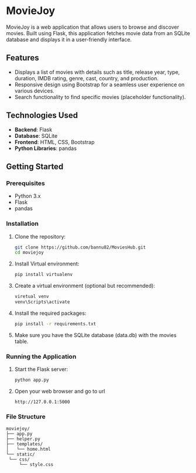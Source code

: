 # MovieJoy

MovieJoy is a web application that allows users to browse and discover movies. Built using Flask, this application fetches movie data from an SQLite database and displays it in a user-friendly interface.

## Features

- Displays a list of movies with details such as title, release year, type, duration, IMDB rating, genre, cast, country, and production.
- Responsive design using Bootstrap for a seamless user experience on various devices.
- Search functionality to find specific movies (placeholder functionality).

## Technologies Used

- **Backend**: Flask
- **Database**: SQLite
- **Frontend**: HTML, CSS, Bootstrap
- **Python Libraries**: pandas

## Getting Started

### Prerequisites

- Python 3.x
- Flask
- pandas

### Installation

1. Clone the repository:
   ```bash
   git clone https://github.com/bannu82/MoviesHub.git
   cd moviejoy

2. Install Virtual environment:
   ```bash
   pip install virtualenv
   
3. Create a virtual environment (optional but recommended):
   ```bash
   viretual venv
   venv\Scripts\activate

4. Install the required packages:
   ```bash
   pip install -r requirements.txt

5. Make sure you have the SQLite database (data.db) with the movies table.

### Running the Application
1. Start the Flask server:
   ```bash
   python app.py
2. Open your web browser and go to url
   ```url
   http://127.0.0.1:5000

### File Structure
   ```tree
moviejoy/
├── app.py
├── helper.py
├── templates/
│   └── home.html
└── static/
    └── css/
        └── style.css
